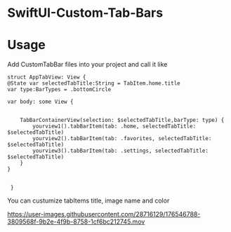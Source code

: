 # SwiftUI-Custom-Tab-Bars
# Usage
Add CustomTabBar files into your project and call it like

    struct AppTabView: View {
    @State var selectedTabTitle:String = TabItem.home.title
    var type:BarTypes = .bottomCircle
   
    var body: some View {
       
        
        TabBarContainerView(selection: $selectedTabTitle,barType: type) {
            yourview1().tabBarItem(tab: .home, selectedTabTitle: $selectedTabTitle)
            yourview2().tabBarItem(tab: .favorites, selectedTabTitle: $selectedTabTitle)
            yourview3().tabBarItem(tab: .settings, selectedTabTitle: $selectedTabTitle)
        }
    }
    
    
     }
     
You can custumize tabItems title, image name and color


https://user-images.githubusercontent.com/28716129/176546788-3809568f-9b2e-4f9b-8758-1cf6bc212745.mov

